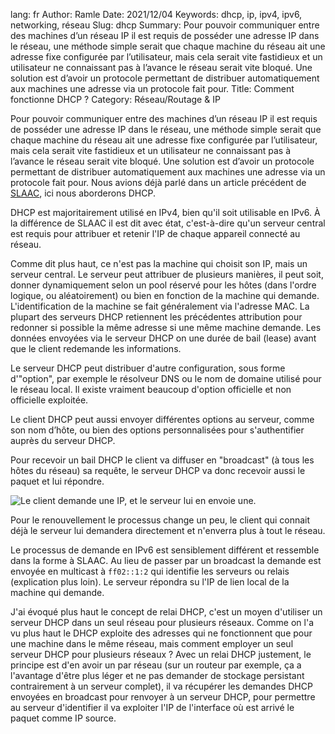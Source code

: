 lang: fr
Author: Ramle
Date: 2021/12/04
Keywords: dhcp, ip, ipv4, ipv6, networking, réseau
Slug: dhcp
Summary: Pour pouvoir communiquer entre des machines d’un réseau IP il est requis de posséder une adresse IP dans le réseau, une méthode simple serait que chaque machine du réseau ait une adresse fixe configurée par l’utilisateur, mais cela serait vite fastidieux et un utilisateur ne connaissant pas à l’avance le réseau serait vite bloqué. Une solution est d’avoir un protocole permettant de distribuer automatiquement aux machines une adresse via un protocole fait pour.
Title: Comment fonctionne DHCP ?
Category: Réseau/Routage & IP

Pour pouvoir communiquer entre des machines d’un réseau IP il est requis de posséder une adresse IP dans le réseau, une méthode simple serait que chaque machine du réseau ait une adresse fixe configurée par l’utilisateur, mais cela serait vite fastidieux et un utilisateur ne  connaissant pas à l’avance le réseau serait vite bloqué. Une solution est d’avoir un protocole permettant de distribuer automatiquement aux machines une adresse via un protocole fait pour. Nous avions déjà parlé dans un article précédent de [SLAAC](https://ilearned.eu/slaac.html), ici nous aborderons DHCP.

DHCP est majoritairement utilisé en IPv4, bien qu'il soit utilisable en IPv6. À la différence de SLAAC il est dit avec état, c'est-à-dire qu'un serveur central est requis pour attribuer et retenir l'IP de chaque appareil connecté au réseau.

Comme dit plus haut, ce n'est pas la machine qui choisit son IP, mais un serveur central. Le serveur peut attribuer de plusieurs manières, il peut soit, donner dynamiquement selon un pool réservé pour les hôtes (dans l'ordre logique, ou aléatoirement) ou bien en fonction de la machine qui demande. L'identification de la machine se fait généralement via l'adresse MAC. La plupart des serveurs DHCP retiennent les précédentes attribution pour redonner si possible la même adresse si une même machine demande. Les données envoyées via le serveur DHCP on une durée de bail (lease) avant que le client redemande les informations.

Le serveur DHCP peut distribuer d'autre configuration, sous forme d'"option", par exemple le résolveur DNS ou le nom de domaine utilisé pour le réseau local. Il existe vraiment beaucoup d'option officielle et non officielle exploitée.

Le client DHCP peut aussi envoyer différentes options au serveur, comme son nom d’hôte, ou bien des options personnalisées pour s'authentifier auprès du serveur DHCP.

Pour recevoir un bail DHCP le client va diffuser en "broadcast" (à tous les hôtes du réseau) sa requête, le serveur DHCP va donc recevoir aussi le paquet et lui répondre.

![Le client demande une IP, et le serveur lui en envoie une.](/static/img/dhcp/dhcp.webp)

Pour le renouvellement le processus change un peu, le client qui connait déjà le serveur lui demandera directement et n'enverra plus à tout le réseau.

Le processus de demande en IPv6 est sensiblement différent et ressemble dans la forme à SLAAC. Au lieu de passer par un broadcast la demande est envoyée en multicast à `ff02::1:2` qui identifie les serveurs ou relais (explication plus loin). Le serveur répondra su l'IP de lien local de la machine qui demande.

J'ai évoqué plus haut le concept de relai DHCP, c'est un moyen d'utiliser un serveur DHCP dans un seul réseau pour plusieurs réseaux. Comme on l'a vu plus haut le DHCP exploite des adresses qui ne fonctionnent que pour une machine dans le même réseau, mais comment employer un seul serveur DHCP pour plusieurs réseaux ? Avec un relai DHCP justement, le principe est d'en avoir un par réseau (sur un routeur par exemple, ça a l'avantage d'être plus léger et ne pas demander de stockage persistant contrairement à un serveur complet), il va récupérer les demandes DHCP envoyées en broadcast pour renvoyer à un serveur DHCP, pour permettre au serveur d'identifier il va exploiter l'IP de l'interface où est arrivé le paquet comme IP source.
